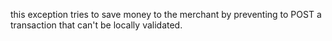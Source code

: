 this exception tries to save money to the merchant by preventing to POST a transaction that can't be locally validated.